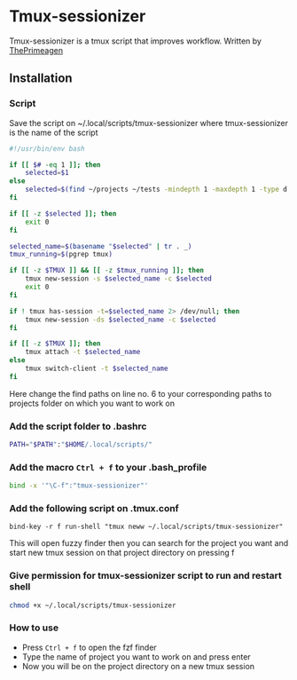 # Tmux-sessionizer

Tmux-sessionizer is a tmux script that improves workflow. Written by [ThePrimeagen](https://github.com/ThePrimeagen/)

## Installation

### Script

Save the script on ~/.local/scripts/tmux-sessionizer where tmux-sessionizer is the name of the script

```bash
#!/usr/bin/env bash

if [[ $# -eq 1 ]]; then
    selected=$1
else
    selected=$(find ~/projects ~/tests -mindepth 1 -maxdepth 1 -type d | fzf)
fi

if [[ -z $selected ]]; then
    exit 0
fi

selected_name=$(basename "$selected" | tr . _)
tmux_running=$(pgrep tmux)

if [[ -z $TMUX ]] && [[ -z $tmux_running ]]; then
    tmux new-session -s $selected_name -c $selected
    exit 0
fi

if ! tmux has-session -t=$selected_name 2> /dev/null; then
    tmux new-session -ds $selected_name -c $selected
fi

if [[ -z $TMUX ]]; then
    tmux attach -t $selected_name
else
    tmux switch-client -t $selected_name
fi
```

Here change the find paths on line no. 6 to your corresponding paths to projects folder on which you want to work on

### Add the script folder to .bashrc

```bash
PATH="$PATH":"$HOME/.local/scripts/"
```

### Add the macro `Ctrl + f` to your .bash_profile

```bash
bind -x '"\C-f":"tmux-sessionizer"'
```

### Add the following script on .tmux.conf

```
bind-key -r f run-shell "tmux neww ~/.local/scripts/tmux-sessionizer"
```

This will open fuzzy finder then you can search for the project you want and start new tmux session on that project directory on pressing <prefix>f

### Give permission for tmux-sessionizer script to run and restart shell

```bash
chmod +x ~/.local/scripts/tmux-sessionizer
```

### How to use

- Press `Ctrl + f` to open the fzf finder
- Type the name of project you want to work on and press enter
- Now you will be on the project directory on a new tmux session
